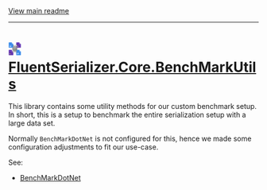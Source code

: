 [//]: # (Header)

<a href="https://github.com/Marvin-Brouwer/FluentSerializer#readme">
	View main readme
</a><hr/>
<h1>
	<img alt="icon" width="26" height="26"
		src="https://github.com/Marvin-Brouwer/FluentSerializer/raw/main/doc/logo/Logo.default.optimized.svg" />
	<a href="https://github.com/Marvin-Brouwer/FluentSerializer/src/FluentSerializer.Core.BenchMarkUtils/Readme.md#readme">
		FluentSerializer.Core.BenchMarkUtils
	</a>
</h1>

[//]: # (Body)

This library contains some utility methods for our custom benchmark setup.  
In short, this is a setup to benchmark the entire serialization setup with a large data set.  

Normally `BenchMarkDotNet` is not configured for this, hence we made some configuration adjustments to fit our use-case.

See: 
- [BenchMarkDotNet](https://github.com/dotnet/BenchmarkDotNet#readme)